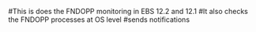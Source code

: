 #This is does the FNDOPP monitoring in EBS 12.2 and 12.1
#It also checks the FNDOPP processes at OS level
#sends notifications 
